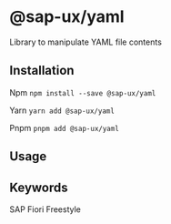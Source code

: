 # @sap-ux/yaml

Library to manipulate YAML file contents


## Installation
Npm
`npm install --save @sap-ux/yaml`

Yarn
`yarn add @sap-ux/yaml`

Pnpm
`pnpm add @sap-ux/yaml`

## Usage


## Keywords
SAP Fiori Freestyle
